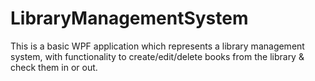 # LibraryManagementSystem

This is a basic WPF application which represents a library management system, with functionality to create/edit/delete books from the library & check them in or out.